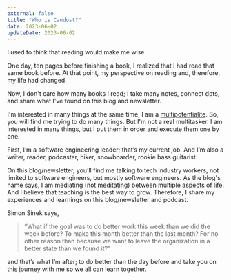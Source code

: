 ```yaml
---
external: false
title: "Who is Candost?"
date: 2023-06-02
updateDate: 2023-06-02
---
```


I used to think that reading would make me wise.

One day, ten pages before finishing a book, I realized that I had read that same book before. At that point, my perspective on reading and, therefore, my life had changed.

Now, I don't care how many books I read; I take many notes, connect dots, and share what I've found on this blog and newsletter.

I'm interested in many things at the same time; I am a [multipotentialite](https://www.ted.com/talks/emilie_wapnick_why_some_of_us_don_t_have_one_true_calling). So, you will find me trying to do many things. But I'm not a real multitasker. I am interested in many things, but I put them in order and execute them one by one.

First, I’m a software engineering leader; that’s my current job. And I’m also a writer, reader, podcaster, hiker, snowboarder, rookie bass guitarist.

On this blog/newsletter, you’ll find me talking to tech industry workers, not limited to software engineers, but mostly software engineers. As the blog's name says, I am mediating (not meditating) between multiple aspects of life. And I believe that teaching is the best way to grow. Therefore, I share my experiences and learnings on this blog/newsletter and podcast.

Simon Sinek says,

> “What if the goal was to do better work this week than we did the week before? To make this month better than the last month? For no other reason than because we want to leave the organization in a better state than we found it?”

and that’s what I’m after; to do better than the day before and take you on this journey with me so we all can learn together.

